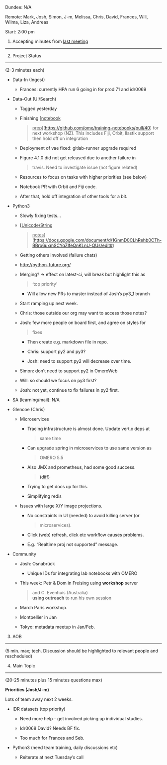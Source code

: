 Dundee: N/A

Remote: Mark, Josh, Simon, J-m, Melissa, Chris, David, Frances, Will,
Wilma, Liza, Andreas

Start: 2:00 pm

1. Accepting minutes from [<u>last meeting</u>](https://drive.google.com/open?id=1TndXeC3wQSZVEaB5ZGpEAaPRl1QAufSI)
-------------------------------------------------------------------------------------------------------------------

2. Project Status
-----------------

(2-3 minutes each)

-   Data-In (Ingest)

    -   Frances: currently HPA run 6 going in for prod 71 and idr0069

-   Data-Out (UI/Search)

    -   Tagged yesterday

    -   Finishing [<u>notebook
        > prep</u>](https://github.com/ome/training-notebooks/pull/40)
        > for next workshop (NZ). This includes Fiji, Orbit, Ilastik
        > support then hold off on integration

    -   Deployment of vae fixed: gitlab-runner upgrade required

    -   Figure 4.1.0 did not get released due to another failure in
        > travis. Need to investigate issue (not figure related)

    -   Resources to focus on tasks with higher priorities (see below)

    -   Notebook PR with Orbit and Fiji code.

    -   After that, hold off integration of other tools for a bit.

-   Python3

    -   Slowly fixing tests...

    -   [<u>Unicode/String
        > notes</u>](https://docs.google.com/document/d/1GnmD0CLhRehb0CTh-BBro6uxmSCYqZlfeQnKLnU-QUs/edit#)

    -   Getting others involved (failure chats)

    -   [<u>http://python-future.org/</u>](http://python-future.org/)

    -   Merging? → effect on latest-ci, will break but highlight this as
        > ‘top priority’

        -   Will allow new PRs to master instead of Josh’s py3\_1 branch

    -   Start ramping up next week.

    -   Chris: those outside our org may want to access those notes?

    -   Josh: few more people on board first, and agree on styles for
        > fixes

        -   Then create e.g. markdown file in repo.

        -   Chris: support py2 and py3?

        -   Josh: need to support py2 will decrease over time.

    -   Simon: don’t need to support py2 in OmeroWeb

    -   Will: so should we focus on py3 first?

    -   Josh: not yet, continue to fix failures in py2 first.

-   SA (learning/mail): N/A

-   Glencoe (Chris)

    -   Microservices

        -   Tracing infrastructure is almost done. Update vert.x deps at
            > same time

        -   Can upgrade spring in microservices to use same version as
            > OMERO 5.5

        -   Also JMX and prometheus, had some good success.
            > [<u>(diff)</u>](https://github.com/prometheus/jmx_exporter/compare/master...glencoesoftware:glencoe?expand=1)

        -   Trying to get docs up for this.

        -   Simplifying redis

    -   Issues with large X/Y image projections.

        -   No constraints in UI (needed) to avoid killing server (or
            > microservices).

        -   Click (web) refresh, click etc workflow causes problems.

        -   E.g. “Realtime proj not supported” message.

-   Community

    -   Josh: Osnabrück

        -   Unique IDs for integrating lab notebooks with OMERO

    -   This week: Petr & Dom in Freising using **workshop** server
        > and C. Evenhuis (Australia)  
        > **using outreach** to run his own session

    -   March Paris workshop.

    -   Montpellier in Jan

    -   Tokyo: metadata meetup in Jan/Feb.

3. AOB
------

(5 min. max; tech. Discussion should be highlighted to relevant people
and rescheduled)

4. Main Topic
-------------

(20-25 minutes plus 15 minutes questions max)

**Priorities (Josh/J-m)**

Lots of team away next 2 weeks.

-   IDR datasets (top priority)

    -   Need more help - get involved picking up individual studies.

    -   Idr0068 David? Needs BF fix.

    -   Too much for Frances and Seb.

-   Python3 (need team training, daily discussions etc)

    -   Reiterate at next Tuesday’s call
